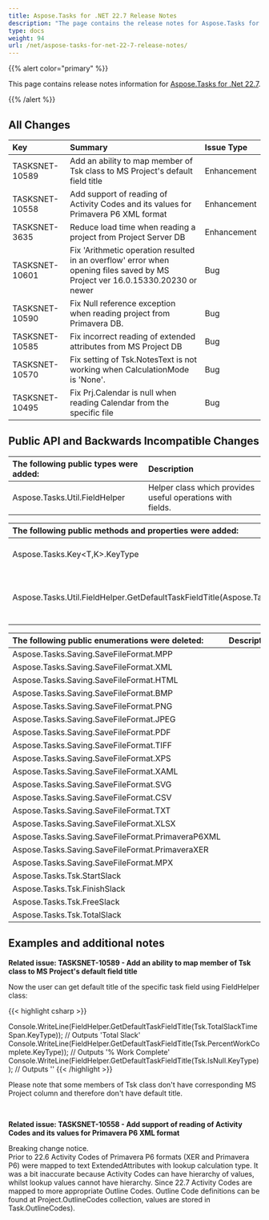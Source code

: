 ```yaml
---
title: Aspose.Tasks for .NET 22.7 Release Notes
description: "The page contains the release notes for Aspose.Tasks for .NET 22.7."
type: docs
weight: 94
url: /net/aspose-tasks-for-net-22-7-release-notes/
---
```


{{% alert color="primary" %}} 

This page contains release notes information for [Aspose.Tasks for .Net 22.7](https://downloads.aspose.com/tasks/net/new-releases/aspose.tasks-for-.net-22.7/).

{{% /alert %}}
## **All Changes**
|**Key**|**Summary**|**Issue Type**|
| :- | :- | :- |
| TASKSNET-10589 | Add an ability to map member of Tsk class to MS Project's default field title | Enhancement |
| TASKSNET-10558 | Add support of reading of Activity Codes and its values for Primavera P6 XML format | Enhancement |
| TASKSNET-3635 | Reduce load time when reading a project from Project Server DB | Enhancement |
| TASKSNET-10601 | Fix 'Arithmetic operation resulted in an overflow' error when opening files saved by MS Project ver 16.0.15330.20230 or newer | Bug |
| TASKSNET-10590 | Fix Null reference exception when reading project from Primavera DB. | Bug |
| TASKSNET-10585 | Fix incorrect reading of extended attributes from MS Project DB | Bug |
| TASKSNET-10570 | Fix setting of Tsk.NotesText is not working when CalculationMode is 'None'. | Bug |
| TASKSNET-10495 | Fix Prj.Calendar is null when reading Calendar from the specific file | Bug |

## **Public API and Backwards Incompatible Changes**
|**The following public types were added:**|**Description**|
| :- | :- |
| Aspose.Tasks.Util.FieldHelper | Helper class which provides useful operations with fields. |

|**The following public methods and properties were added:**|**Description**|
| :- | :- |
| Aspose.Tasks.Key<T,K>.KeyType | Gets the key of the property. |
| Aspose.Tasks.Util.FieldHelper.GetDefaultTaskFieldTitle(Aspose.Tasks.TaskKey) | Returns a default title of the specific task field. |

|**The following public enumerations were deleted:**|**Description**|
| :- | :- |
| Aspose.Tasks.Saving.SaveFileFormat.MPP |  |
| Aspose.Tasks.Saving.SaveFileFormat.XML |  |
| Aspose.Tasks.Saving.SaveFileFormat.HTML |  |
| Aspose.Tasks.Saving.SaveFileFormat.BMP |  |
| Aspose.Tasks.Saving.SaveFileFormat.PNG |  |
| Aspose.Tasks.Saving.SaveFileFormat.JPEG |  |
| Aspose.Tasks.Saving.SaveFileFormat.PDF |  |
| Aspose.Tasks.Saving.SaveFileFormat.TIFF |  |
| Aspose.Tasks.Saving.SaveFileFormat.XPS |  |
| Aspose.Tasks.Saving.SaveFileFormat.XAML |  |
| Aspose.Tasks.Saving.SaveFileFormat.SVG |  |
| Aspose.Tasks.Saving.SaveFileFormat.CSV |  |
| Aspose.Tasks.Saving.SaveFileFormat.TXT |  |
| Aspose.Tasks.Saving.SaveFileFormat.XLSX |  |
| Aspose.Tasks.Saving.SaveFileFormat.PrimaveraP6XML |  |
| Aspose.Tasks.Saving.SaveFileFormat.PrimaveraXER |  |
| Aspose.Tasks.Saving.SaveFileFormat.MPX |  |
| Aspose.Tasks.Tsk.StartSlack |  |
| Aspose.Tasks.Tsk.FinishSlack |  |
| Aspose.Tasks.Tsk.FreeSlack |  |
| Aspose.Tasks.Tsk.TotalSlack |  |


## **Examples and additional notes**

**Related issue: TASKSNET-10589 - Add an ability to map member of Tsk class to MS Project's default field title**

Now the user can get default title of the specific task field using FieldHelper class:

{{< highlight csharp >}}

Console.WriteLine(FieldHelper.GetDefaultTaskFieldTitle(Tsk.TotalSlackTimeSpan.KeyType)); // Outputs 'Total Slack'
Console.WriteLine(FieldHelper.GetDefaultTaskFieldTitle(Tsk.PercentWorkComplete.KeyType)); // Outputs '% Work Complete'
Console.WriteLine(FieldHelper.GetDefaultTaskFieldTitle(Tsk.IsNull.KeyType)); // Outputs ''
{{< /highlight >}}

Please note that some members of Tsk class don't have corresponding MS Project column and therefore don't have default title.

<br>

**Related issue: TASKSNET-10558 - Add support of reading of Activity Codes and its values for Primavera P6 XML format**

Breaking change notice.<br>
Prior to 22.6 Activity Codes of Primavera P6 formats (XER and Primavera P6) were mapped to text ExtendedAttributes with lookup calculation type.
It was a bit inaccurate because Activity Codes can have hierarchy of values, whilst lookup values cannot have hierarchy.
Since 22.7 Activity Codes are mapped to more appropriate Outline Codes. Outline Code definitions can be found at Project.OutlineCodes collection, values are stored in Task.OutlineCodes).
